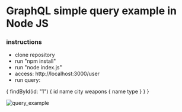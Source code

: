 # GraphQL simple query example in Node JS

### instructions
- clone repository
- run "npm install"
- run "node index.js"
- access: http://localhost:3000/user
- run query:

{
  findById(id: "1") {
    id
    name
    city
    weapons {
      name
      type
    }
  }
}

![query_example](https://i.imgur.com/esHpY7Y.png)

